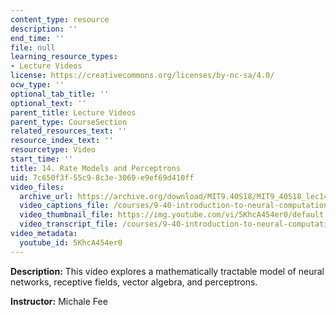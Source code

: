 ```yaml
---
content_type: resource
description: ''
end_time: ''
file: null
learning_resource_types:
- Lecture Videos
license: https://creativecommons.org/licenses/by-nc-sa/4.0/
ocw_type: ''
optional_tab_title: ''
optional_text: ''
parent_title: Lecture Videos
parent_type: CourseSection
related_resources_text: ''
resource_index_text: ''
resourcetype: Video
start_time: ''
title: 14. Rate Models and Perceptrons
uid: 7c650f3f-55c9-8c3e-3069-e9ef69d410ff
video_files:
  archive_url: https://archive.org/download/MIT9.40S18/MIT9_40S18_lec14_300k.mp4
  video_captions_file: /courses/9-40-introduction-to-neural-computation-spring-2018/3562c6e8e09f5f3db67f765b0ae814da_5KhcA454er0.vtt
  video_thumbnail_file: https://img.youtube.com/vi/5KhcA454er0/default.jpg
  video_transcript_file: /courses/9-40-introduction-to-neural-computation-spring-2018/cb8d3e4db6790a1eb6f14039572d48aa_5KhcA454er0.pdf
video_metadata:
  youtube_id: 5KhcA454er0
---
```


**Description:** This video explores a mathematically tractable model of neural networks, receptive fields, vector algebra, and perceptrons.

**Instructor:** Michale Fee

